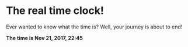 # The real time clock!

Ever wanted to know what the time is? Well, your journey is about to end!

**The time is Nov 21, 2017, 22:45**